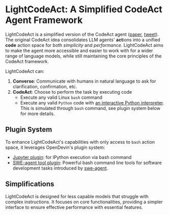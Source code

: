 # LightCodeAct: A Simplified CodeAct Agent Framework

LightCodeAct is a simplified version of the CodeAct agent ([paper](https://arxiv.org/abs/2402.01030), [tweet](https://twitter.com/xingyaow_/status/1754556835703751087)). The original CodeAct idea consolidates LLM agents' **act**ions into a unified **code** action space for both *simplicity* and *performance*. LightCodeAct aims to make the agent more accessible and easier to work with for a wider range of language models, while still maintaining the core principles of the CodeAct framework.

LightCodeAct can:

1. **Converse**: Communicate with humans in natural language to ask for clarification, confirmation, etc.
2. **CodeAct**: Choose to perform the task by executing code
   - Execute any valid Linux `bash` command
   - Execute any valid `Python` code with [an interactive Python interpreter](https://ipython.org/). This is simulated through `bash` command, see plugin system below for more details.

## Plugin System

To enhance LightCodeAct's capabilities with only access to `bash` action space, it leverages OpenDevin's plugin system:
- [Jupyter plugin](https://github.com/OpenDevin/OpenDevin/tree/main/opendevin/runtime/plugins/jupyter): for IPython execution via bash command
- [SWE-agent tool plugin](https://github.com/OpenDevin/OpenDevin/tree/main/opendevin/runtime/plugins/swe_agent_commands): Powerful bash command line tools for software development tasks introduced by [swe-agent](https://github.com/princeton-nlp/swe-agent).

## Simplifications

LightCodeAct is designed for less capable models that struggle with complex instructions. It focuses on core functionalities, providing a simpler interface to ensure effective performance with essential features.
